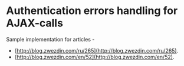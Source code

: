 # Authentication errors handling for AJAX-calls

Sample implementation for articles - 
* [http://blog.zwezdin.com/ru/265](http://blog.zwezdin.com/ru/265).
* [http://blog.zwezdin.com/en/52](http://blog.zwezdin.com/en/52).

